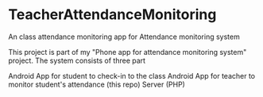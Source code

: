 # TeacherAttendanceMonitoring
An class attendance monitoring app for Attendance monitoring system

This project is part of my "Phone app for attendance monitoring system" project. The system consists of three part

Android App for student to check-in to the class 
Android App for teacher to monitor student's attendance (this repo)
Server (PHP)
